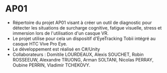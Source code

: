 # AP01

- Répertoire du projet AP01 visant à créer un outil de diagnostic pour détecter les situations de surcharge cognitive, fatigue visuelle, stress et immersion lors de l'utilisation d'un casque VR. 
- Le projet utilise pour cela un dispositif d'EyeTracking Tobii intégré au casque HTC Vive Pro Eye. 
- Le développement est réalisé en C#/Unity
- Collaborateurs : Domitile LOURDEAUX, Alexis SOUCHET, Robin ROSSEEUW, Alexandre TRUONG, Arman SOLTANI, Nicolas PERRAY, Oubine PERRIN, Vladimir TCHEKOVY.
